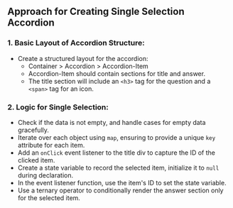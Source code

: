 ## Approach for Creating Single Selection Accordion

### 1. Basic Layout of Accordion Structure:

- Create a structured layout for the accordion:
  - Container > Accordion > Accordion-Item
  - Accordion-Item should contain sections for title and answer.
  - The title section will include an `<h3>` tag for the question and a `<span>` tag for an icon.

### 2. Logic for Single Selection:

- Check if the data is not empty, and handle cases for empty data gracefully.
- Iterate over each object using `map`, ensuring to provide a unique `key` attribute for each item.
- Add an `onClick` event listener to the title div to capture the ID of the clicked item.
- Create a state variable to record the selected item, initialize it to `null` during declaration.
- In the event listener function, use the item's ID to set the state variable.
- Use a ternary operator to conditionally render the answer section only for the selected item.

